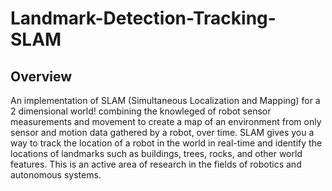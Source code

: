 # Landmark-Detection-Tracking-SLAM
## Overview
An implementation of SLAM (Simultaneous Localization and Mapping) for a 2 dimensional world! combining the knowleged of robot sensor
measurements and movement to create a map of an environment from only sensor and motion data gathered by a robot, over time.
SLAM gives you a way to track the location of a robot in the world in real-time and identify the locations of landmarks such as buildings, trees, rocks,
and other world features.
This is an active area of research in the fields of robotics and autonomous systems.


